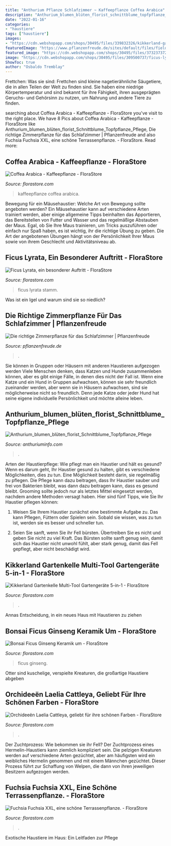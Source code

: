 ```yaml
---
title: "Anthurium Pflanze Schlafzimmer ~ Kaffeepflanze Coffea Arabica"
description: "Anthurium_blumen_blüten_florist_schnittblume_topfpflanze_pflege"
date: "2022-01-16"
categories:
- "haustiere"
tags: ["haustiere"]
images:
- "https://cdn.webshopapp.com/shops/30495/files/339832326/kikkerland-gartenkelle-multi-tool-gartengeraete-5.jpg"
featuredImage: "https://www.pflanzenfreude.de/sites/default/files/field/image/5_jan_low.jpg"
featured_image: "https://cdn.webshopapp.com/shops/30495/files/373237372/550x550x2/orchideeen-laelia-cattleya-9-cm.jpg"
image: "https://cdn.webshopapp.com/shops/30495/files/309500737/ficus-lyrata-aeste-stamm-140-cm.jpg"
ShowToc: true
author: "Osbaldo Tremblay"
---
```



Frettchen: Was sie sind: Frettchen sind kleine nagetierähnliche Säugetiere, die in allen Teilen der Welt zu finden sind. Sie haben eine niedrige Körpertemperatur und sind bekannt für ihre Fähigkeit, ihren ausgeprägten Geruchs- und Gehörsinn zu nutzen, um Nahrung und andere Tiere zu finden.

	

		
searching about Coffea Arabica - Kaffeepflanze - FloraStore you've visit to the right place. We have 8 Pics about Coffea Arabica - Kaffeepflanze - FloraStore like Anthurium_blumen_blüten_florist_Schnittblume_Topfpflanze_Pflege, Die richtige Zimmerpflanze für das Schlafzimmer | Pflanzenfreude and also Fuchsia Fuchsia XXL, eine schöne Terrassenpflanze. - FloraStore. Read more:
		
    
## Coffea Arabica - Kaffeepflanze - FloraStore

<img loading=lazy src="https://cdn.webshopapp.com/shops/30495/files/376079579/550x550x2/coffea-arabica-kaffeepflanze.jpg" onerror="this.onerror=null;this.src='https://tse2.mm.bing.net/th?id=OIP.W361HhoBUGRGo4PYKpCyhQHaHa&amp;pid=15.1';" alt="Coffea Arabica - Kaffeepflanze - FloraStore">

_Source: florastore.com_

>kaffeepflanze coffea arabica. 

	

Bewegung für ein Mäusehaustier: Welche Art von Bewegung sollte angeboten werden?
Ein Mäusehaustier kann auf verschiedene Arten trainiert werden, aber einige allgemeine Tipps beinhalten das Apportieren, das Bereitstellen von Futter und Wasser und das regelmäßige Abstauben der Maus. Egal, ob Sie Ihre Maus trainieren, um Tricks auszuführen oder einfach nur Spaß haben, es ist wichtig, ihr die richtige Übung zu geben. Die Art der angebotenen Übungen hängt von der Persönlichkeit Ihrer Maus sowie von ihrem Geschlecht und Aktivitätsniveau ab.

    
## Ficus Lyrata, Ein Besonderer Auftritt - FloraStore

<img loading=lazy src="https://cdn.webshopapp.com/shops/30495/files/309500737/ficus-lyrata-aeste-stamm-140-cm.jpg" onerror="this.onerror=null;this.src='https://tse2.mm.bing.net/th?id=OIP.YvKEuxYbAr4huoPWZe1uPAHaLH&amp;pid=15.1';" alt="Ficus Lyrata, ein besonderer Auftritt - FloraStore">

_Source: florastore.com_

>ficus lyrata stamm. 

	

Was ist ein Igel und warum sind sie so niedlich?

    
## Die Richtige Zimmerpflanze Für Das Schlafzimmer | Pflanzenfreude

<img loading=lazy src="https://www.pflanzenfreude.de/sites/default/files/field/image/5_jan_low.jpg" onerror="this.onerror=null;this.src='https://tse1.mm.bing.net/th?id=OIP.HGhlmUdN7kv620iTlLYdMgHaKr&amp;pid=15.1';" alt="Die richtige Zimmerpflanze für das Schlafzimmer | Pflanzenfreude">

_Source: pflanzenfreude.de_

>. 

	

Sie können in Gruppen oder Häusern mit anderen Haustieren aufgezogen werden
Viele Menschen denken, dass Katzen und Hunde zusammenleben können, aber es gibt einige Fälle, in denen dies nicht der Fall ist. Wenn eine Katze und ein Hund in Gruppen aufwachsen, können sie sehr freundlich zueinander werden, aber wenn sie in Häusern aufwachsen, sind sie möglicherweise nicht so freundlich. Denn jede Katze oder jeder Hund hat seine eigene individuelle Persönlichkeit und möchte alleine leben.

    
## Anthurium_blumen_blüten_florist_Schnittblume_Topfpflanze_Pflege

<img loading=lazy src="https://anthuriuminfo.com/de/wp-content/uploads/sites/2/2017/11/Anthurium_blumen_blüten_florist_Schnittblume_Topfpflanze_Pflege_Pflegetips_Blüte_Anthurium_Topfplanze_-Anthurium_Schnitblume_Sonnenlicht_pecker_Pflanze_rote_Blüten_Was-11-768x511.jpg" onerror="this.onerror=null;this.src='https://tse2.mm.bing.net/th?id=OIP.SdH_Ii7pu6tg1hQ9uKFF7AHaE7&amp;pid=15.1';" alt="Anthurium_blumen_blüten_florist_Schnittblume_Topfpflanze_Pflege">

_Source: anthuriuminfo.com_

>. 

	

Arten der Haustierpflege: Wie pflegt man ein Haustier und hält es gesund?
Wenn es darum geht, Ihr Haustier gesund zu halten, gibt es verschiedene Möglichkeiten, dies zu tun. Eine Möglichkeit besteht darin, sie regelmäßig zu pflegen. Die Pflege kann dazu beitragen, dass Ihr Haustier sauber und frei von Bakterien bleibt, was dann dazu beitragen kann, dass es gesund bleibt. Grooming sollte jedoch nur als letztes Mittel eingesetzt werden, nachdem andere Methoden versagt haben. Hier sind fünf Tipps, wie Sie Ihr Haustier pflegen können:
1) Weisen Sie Ihrem Haustier zunächst eine bestimmte Aufgabe zu. Das kann Pflegen, Füttern oder Spielen sein. Sobald sie wissen, was zu tun ist, werden sie es besser und schneller tun.

2) Seien Sie sanft, wenn Sie ihr Fell bürsten. Übertreiben Sie es nicht und geben Sie nicht zu viel Kraft. Das Bürsten sollte sanft genug sein, damit sich das Haustier nicht unwohl fühlt, aber stark genug, damit das Fell gepflegt, aber nicht beschädigt wird.

    
## Kikkerland Gartenkelle Multi-Tool Gartengeräte 5-in-1 - FloraStore

<img loading=lazy src="https://cdn.webshopapp.com/shops/30495/files/339832326/kikkerland-gartenkelle-multi-tool-gartengeraete-5.jpg" onerror="this.onerror=null;this.src='https://tse3.mm.bing.net/th?id=OIP.C8xUVKo_TINK7QODckFrqAHaHa&amp;pid=15.1';" alt="Kikkerland Gartenkelle Multi-Tool Gartengeräte 5-in-1 - FloraStore">

_Source: florastore.com_

>. 

	

Annas Entscheidung, in ein neues Haus mit Haustieren zu ziehen

    
## Bonsai Ficus Ginseng Keramik Um - FloraStore

<img loading=lazy src="https://cdn.webshopapp.com/shops/30495/files/21058489/550x550x2/bonsai-ficus-ginseng-keramik-um.jpg" onerror="this.onerror=null;this.src='https://tse4.mm.bing.net/th?id=OIP.AuyzfoJk2ZgHSpOsaSE5OgHaHa&amp;pid=15.1';" alt="Bonsai Ficus Ginseng Keramik um - FloraStore">

_Source: florastore.com_

>ficus ginseng. 

	

Otter sind kuschelige, verspielte Kreaturen, die großartige Haustiere abgeben

    
## Orchideeën Laelia Cattleya, Geliebt Für Ihre Schönen Farben - FloraStore

<img loading=lazy src="https://cdn.webshopapp.com/shops/30495/files/373237372/550x550x2/orchideeen-laelia-cattleya-9-cm.jpg" onerror="this.onerror=null;this.src='https://tse2.mm.bing.net/th?id=OIP._Zmxp1EN52HNEutBzxs1nwHaHa&amp;pid=15.1';" alt="Orchideeën Laelia Cattleya, geliebt für ihre schönen Farben - FloraStore">

_Source: florastore.com_

>. 

	

Der Zuchtprozess: Wie bekommen sie ihr Fell?
Der Zuchtprozess eines Hermelin-Haustiers kann ziemlich kompliziert sein. Die pelzigen Kreaturen werden auf verschiedene Arten gezüchtet, aber am häufigsten wird ein weibliches Hermelin genommen und mit einem Männchen gezüchtet. Dieser Prozess führt zur Schaffung von Welpen, die dann von ihren jeweiligen Besitzern aufgezogen werden.

    
## Fuchsia Fuchsia XXL, Eine Schöne Terrassenpflanze. - FloraStore

<img loading=lazy src="https://cdn.webshopapp.com/shops/30495/files/116148746/fuchsia-xxl.jpg" onerror="this.onerror=null;this.src='https://tse1.mm.bing.net/th?id=OIP.JuZ6KEB_LDy7yF2CCBXxzQAAAA&amp;pid=15.1';" alt="Fuchsia Fuchsia XXL, eine schöne Terrassenpflanze. - FloraStore">

_Source: florastore.com_

>. 

	

Exotische Haustiere im Haus: Ein Leitfaden zur Pflege


